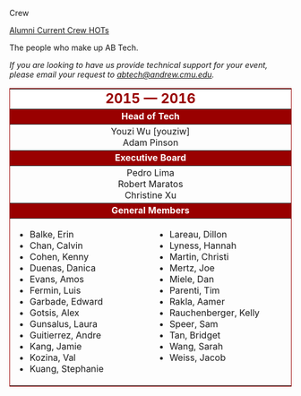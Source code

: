 Crew
<div class = "title-header">
  <p class="text-justify"> 
  <a href="/alumni"> Alumni </a> 
   <a href="/crew" class="current"> Current Crew </a>
    <a href="/hots"> HOTs </a> 
  </p>
</div>

The people who make up AB Tech.


<em>If you are looking to have us provide technical support for your
  event, please email your request to <a
      href="&#109;&#x61;&#x69;&#x6c;&#116;&#111;&#x3a;&#x61;&#98;&#116;&#x65;&#99;&#104;&#x40;&#x61;&#x6e;&#100;&#x72;&#101;&#x77;&#46;&#x63;&#109;&#x75;&#x2e;&#101;&#100;&#117;">
    &#x61;&#98;&#116;&#x65;&#99;&#104;&#x40;&#x61;&#x6e;&#100;&#x72;&#101;&#x77;&#46;&#x63;&#109;&#x75;&#x2e;&#101;&#100;&#117;</a>.</em>

<table border="1" rules="rows" cellpadding="4" bordercolor="#990000">
  <tr>
    <td colspan="2" align="center" bgcolor="#FFFFFF" width="500"><FONT
        color="#990000" size="5"><b>2015 &mdash; 2016</b></FONT></td>
  </tr>

  <tr>
    <td colspan="2" align="center" bgcolor="#990000" width="500"><FONT
        color="#FFFFFF"><b>Head of Tech</b></FONT></td>
  </tr>

  <tr>
    <td colspan="2" align="center">Youzi Wu [youziw]<br>Adam Pinson</td>
  </tr>

  <tr>
    <td colspan="2" align="center" bgcolor="#990000" width="500"><FONT
        color="#FFFFFF"><b>Executive Board</b></FONT></td>
  </tr>

  <tr>
    <td colspan="2" align="center">
      Pedro Lima<br>
      Robert Maratos<br>
      Christine Xu<br>
    </td>
  </tr>

  <tr>
    <td colspan="2" align="center" bgcolor="#990000" width="500"><FONT
        color="#FFFFFF"><b>General Members</b></FONT></td>
  </tr>

  <tr>
    <td width="230" valign="top">
      <ul>
        <li>Balke, Erin
        <li>Chan, Calvin
        <li>Cohen, Kenny
        <li>Duenas, Danica
        <li>Evans, Amos
        <li>Fermin, Luis
        <li>Garbade, Edward
        <li>Gotsis, Alex
        <li>Gunsalus, Laura
        <li>Guitierrez, Andre
        <li>Kang, Jamie
        <li>Kozina, Val
        <li>Kuang, Stephanie
      </ul>
    </td>
    <td width="230" valign="top">
      <ul>
        <li>Lareau, Dillon
        <li>Lyness, Hannah
        <li>Martin, Christi
        <li>Mertz, Joe
        <li>Miele, Dan
        <li>Parenti, Tim
        <li>Rakla, Aamer
        <li>Rauchenberger, Kelly
        <li>Speer, Sam
        <li>Tan, Bridget
        <li>Wang, Sarah
        <li>Weiss, Jacob
      </ul>
    </td>
  </tr>
</table>
